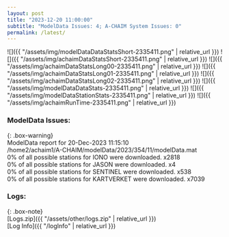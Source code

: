 ```yaml
---
layout: post
title: "2023-12-20 11:00:00"
subtitle: "ModelData Issues: 4; A-CHAIM System Issues: 0"
permalink: /latest/
---
```


![]({{ "/assets/img/modelDataDataStatsShort-2335411.png" | relative_url }})
![]({{ "/assets/img/achaimDataStatsShort-2335411.png" | relative_url }})
![]({{ "/assets/img/achaimDataStatsLong00-2335411.png" | relative_url }})
![]({{ "/assets/img/achaimDataStatsLong01-2335411.png" | relative_url }})
![]({{ "/assets/img/achaimDataStatsLong02-2335411.png" | relative_url }})
![]({{ "/assets/img/modelDataDataStats-2335411.png" | relative_url }})
![]({{ "/assets/img/modelDataStationStats-2335411.png" | relative_url }})
![]({{ "/assets/img/achaimRunTime-2335411.png" | relative_url }})


### ModelData Issues:  
  
{: .box-warning}  
 ModelData report for 20-Dec-2023 11:15:10   
 /home2/achaim1/A-CHAIM/modelData/2023/354/11/modelData.mat   
 0% of all possible stations for IONO were downloaded. x2818   
 0% of all possible stations for JASON were downloaded. x4   
 0% of all possible stations for SENTINEL were downloaded. x538   
 0% of all possible stations for KARTVERKET were downloaded. x7039   
  


### Logs:  
  
{: .box-note}  
[Logs.zip]({{ "/assets/other/logs.zip" | relative_url }})  
[Log Info]({{ "/logInfo" | relative_url }})  
